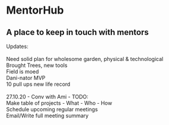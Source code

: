 # MentorHub
## A place to keep in touch with mentors

Updates:<br>
<br>
  Need solid plan for wholesome garden, physical & technological<br>
  Brought Trees, new tools<br>
  Field is moed<br>
  Dani-nator MVP<br>
  10 pull ups new life record<br>
<br>
27.10.20 - Conv with Ami - TODO:<br>
Make table of projects - What - Who - How<br>
Schedule upcoming regular meetings<br>
Email/Write full meeting summary<br>
